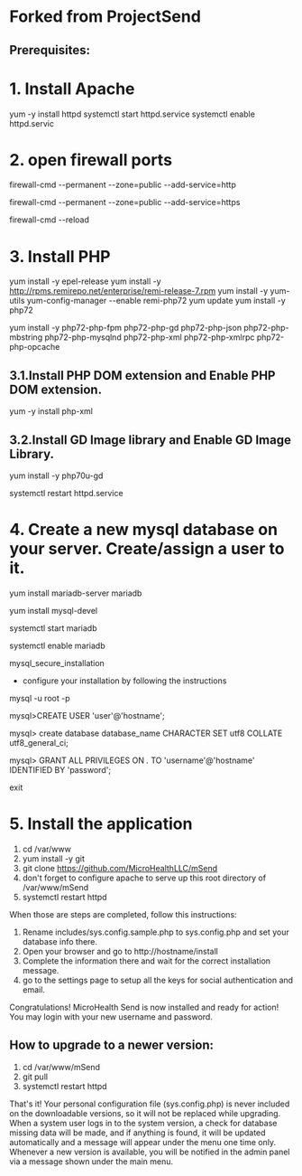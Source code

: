 
# Forked from ProjectSend

## Prerequisites:

# 1.  Install Apache
yum -y install httpd
systemctl start httpd.service
systemctl enable httpd.servic

# 2.  open firewall ports
firewall-cmd --permanent --zone=public --add-service=http 

firewall-cmd --permanent --zone=public --add-service=https

firewall-cmd --reload


# 3.  Install PHP
yum install -y epel-release
yum install -y http://rpms.remirepo.net/enterprise/remi-release-7.rpm
yum install -y yum-utils
yum-config-manager --enable remi-php72
yum update
yum install -y php72

yum install -y php72-php-fpm php72-php-gd php72-php-json php72-php-mbstring php72-php-mysqlnd php72-php-xml php72-php-xmlrpc php72-php-opcache

## 3.1.Install PHP DOM extension and Enable PHP DOM extension.
yum -y install php-xml

## 3.2.Install GD Image library and Enable GD Image Library.
yum install -y php70u-gd

systemctl restart httpd.service

# 4.  Create a new mysql database on your server. Create/assign a user to it.

yum install mariadb-server mariadb

yum install mysql-devel

systemctl start mariadb

systemctl enable mariadb

mysql_secure_installation
 - configure your installation by following the instructions
 
mysql -u root -p

mysql>CREATE USER 'user'@'hostname';

mysql>  create database database_name CHARACTER SET utf8 COLLATE utf8_general_ci;

mysql> GRANT ALL PRIVILEGES ON *.* TO 'username'@'hostname' IDENTIFIED BY 'password';

exit

# 5. Install the application
1.  cd /var/www
2.  yum install -y git
3.  git clone https://github.com/MicroHealthLLC/mSend
4.  don't forget to configure apache to serve up this root directory of /var/www/mSend
5.  systemctl restart httpd

When those are steps are completed, follow this instructions:

1. Rename includes/sys.config.sample.php to sys.config.php and set your database info there.
2. Open your browser and go to http://hostname/install
3. Complete the information there and wait for the correct installation message.
4. go to the settings page to setup all the keys for social authentication and email.


Congratulations! MicroHealth Send is now installed and ready for action!
You may login with your new username and password.

## How to upgrade to a newer version:

1. cd /var/www/mSend
2. git pull
3.  systemctl restart httpd

That's it!
Your personal configuration file (sys.config.php) is never included on the downloadable versions, so it will not be replaced while upgrading.
When a system user logs in to the system version, a check for database missing data will be made, and if anything is found, it will be updated automatically and a message will appear under the menu one time only.
Whenever a new version is available, you will be notified in the admin panel via a message shown under the main menu.


